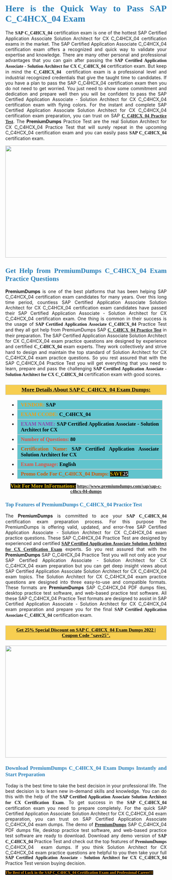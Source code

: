 <h1 style="text-align: justify;"><span style="color:#2980b9;"><span style="font-family:Georgia,serif;"><strong>Here is the Quick Way to Pass SAP C_C4HCX_04 Exam</strong></span></span></h1>

<p style="text-align: justify;">The <span style="font-family:Georgia,serif;"><strong>SAP C_C4HCX_04</strong></span> certification exam is one of the hottest SAP Certified Application Associate Solution Architect for CX C_C4HCX_04 certification exams in the market. The SAP Certified Application Associate C_C4HCX_04 certification exam offers a recognized and quick way to validate your expertise and knowledge. There are many other personal and professional advantages that you can gain after passing the <span style="font-family:Georgia,serif;"><strong>SAP Certified Application Associate - Solution Architect for CX C_C4HCX_04</strong></span> certification exam. But keep in mind the <span style="font-family:Georgia,serif;"><strong>C_C4HCX_04 </strong></span> certification exam is a professional level and industrial recognized credentials that give the taught time to candidates. If you have a plan to pass the SAP C_C4HCX_04 certification exam then you do not need to get worried. You just need to show some commitment and dedication and prepare well then you will be confident to pass the SAP Certified Application Associate - Solution Architect for CX C_C4HCX_04 certification exam with flying colors. For the instant and complete SAP Certified Application Associate Solution Architect for CX C_C4HCX_04 certification exam preparation, you can trust on SAP <span style="font-family:Georgia,serif;"><strong><a href="https://www.premiumdumps.com/sap/sap-c-c4hcx-04-dumps">C_C4HCX_04 Practice Test</a></strong></span>. The <strong>PremiumDumps</strong> Practice Test are the real Solution Architect for CX C_C4HCX_04 Practice Test that will surely repeat in the upcoming C_C4HCX_04 certification exam and you can easily pass <span style="font-family:Georgia,serif;"><strong>SAP C_C4HCX_04</strong></span> certification exam.</p>

<p style="text-align: center;"><a href="https://www.premiumdumps.com/sap/sap-c-c4hcx-04-dumps"><img alt="" src="https://i.imgur.com/VJaqCPg.jpeg" style="width: 700px; height: 350px;" /></a></p>

<h2 style="text-align: justify;"><span style="color:#2980b9;"><span style="font-family:Georgia,serif;"><strong>Get Help from PremiumDumps C_C4HCX_04 Exam Practice Questions</strong> </span></span></h2>

<p style="text-align: justify;"><span style="font-size:14px;"><strong>PremiumDumps</strong></span> is one of the best platforms that has been helping SAP C_C4HCX_04 certification exam candidates for many years. Over this long time period, countless SAP Certified Application Associate Solution Architect for CX C_C4HCX_04 certification exam candidates have passed their SAP Certified Application Associate - Solution Architect for CX C_C4HCX_04 certification exam. One thing is common in their success is the usage of<span style="font-family:Georgia,serif;"><strong> SAP Certified Application Associate C_C4HCX_04 </strong></span>Practice Test and they all got help from PremiumDumps SAP <a href="https://www.premiumdumps.com/sap/sap-c-c4hcx-04-dumps"><span style="font-family:Georgia,serif;"><strong>C_C4HCX_04 Practice Test</strong></span></a> in their preparation. The SAP Certified Application Associate Solution Architect for CX C_C4HCX_04 exam practice questions are designed by experience and certified <span style="font-family:Georgia,serif;"><strong> C_C4HCX_04</strong></span> exam experts. They work collectively and strive hard to design and maintain the top standard of Solution Architect for CX C_C4HCX_04<strong> </strong>exam practice questions. So you rest assured that with the SAP C_C4HCX_04 Practice Test you will get everything that you need to learn, prepare and pass the challenging<span style="font-family:Georgia,serif;"><strong> SAP Certified Application Associate - Solution Architect for CX C_C4HCX_04</strong></span> certification exam with good scores.</p>

<h3 style="background: #f7ce50; border: 1px solid rgb(204, 204, 204); padding: 5px 10px; text-align: center;"><span style="font-family:Georgia,serif;"><u><u><span style="color:#000000;"><span style="font-size:11pt"><span style="line-height:normal"><b><span style="font-size:13.0pt"><span cambria="">More Details About SAP C_C4HCX_04 Exam Dumps:</span></span></b></span></span></span></u></u></span></h3>

<ul>
	<li style="margin:0cm 10pt">
	<div style="background:#61c4cd; border: 1px solid rgb(204, 204, 204); padding: 5px 10px; text-align: justify;"><span style="font-family:Georgia,serif;"><span style="font-size:11pt"><span style="line-height:normal"><b><span style="font-size:12.0pt"><span new="" roman="" times=""><span style="color:#f39c12;">VENDOR:</span> <span style="color:#000000;">SAP</span></span></span></b></span></span></span></div>
	</li>
	<li style="margin:0cm 10pt">
	<div style="background: #61c4cd; border: 1px solid rgb(204, 204, 204); padding: 5px 10px; text-align: justify;"><span style="font-family:Georgia,serif;"><span style="font-size:11pt"><span style="line-height:normal"><b><span style="font-size:12.0pt"><span new="" roman="" times=""><span style="color:#f39c12;">EXAM CCODE:</span> <span style="color:#000000;">C_C4HCX_04</span></span></span></b></span></span></span></div>
	</li>
	<li style="margin:0cm 10pt">
	<div style="background: #61c4cd; border: 1px solid rgb(204, 204, 204); padding: 5px 10px; text-align: justify;"><span style="font-family:Georgia,serif;"><span style="font-size:11pt"><span style="line-height:normal"><b><span style="font-size:12.0pt"><span new="" roman="" times=""><span style="color:#8e44ad;">EXAM NAME:</span> <span style="color:#000000;">SAP Certified Application Associate - Solution Architect for CX</span></span></span></b></span></span></span></div>
	</li>
	<li style="margin:0cm 10pt">
	<div style="background: #61c4cd; border: 1px solid rgb(204, 204, 204); padding: 5px 10px;"><span style="font-family:Georgia,serif;"><span style="font-size:11pt"><span style="line-height:normal"><b><span style="font-size:12.0pt"><span new="" roman="" times=""><span style="color:#e74c3c;">Number of Questions:</span><span style="color:#000000;"><span style="color:#f1c40f;"> </span>80</span></span></span></b></span></span></span></div>
	</li>
	<li style="margin:0cm 10pt">
	<div style="background: #61c4cd; border: 1px solid rgb(204, 204, 204); padding: 5px 10px; text-align: justify;"><span style="font-family:Georgia,serif;"><span style="font-size:11pt"><span style="line-height:normal"><b><span style="font-size:12.0pt"><span new="" roman="" times=""><span style="color:#d35400;">Certification Name:</span> <span style="color:#000000;">SAP Certified Application Associate Solution Architect for CX</span></span></span></b></span></span></span></div>
	</li>
	<li style="margin:0cm 10pt">
	<div style="background: #61c4cd; border: 1px solid rgb(204, 204, 204); padding: 5px 10px; text-align: justify;"><span style="font-family:Georgia,serif;"><span style="font-size:11pt"><span style="line-height:normal"><b><span style="font-size:12.0pt"><span new="" roman="" times=""><span style="color:#e74c3c;">Exam Language:</span> <span style="color:#000000;">English</span></span></span></b></span></span></span></div>
	</li>
	<li style="margin:0cm 10pt">
	<div style="background: #61c4cd; border: 1px solid rgb(204, 204, 204); padding: 5px 10px;"><span style="font-family:Georgia,serif;"><span style="font-size:11pt"><span style="line-height:normal"><b><span style="font-size:12.0pt"><span new="" roman="" times=""><span style="color:#d35400;">Promo Code For C_C4HCX_04 Dumps:</span><span style="color:#f1c40f;"> <span style="background-color:#000000;">SAVE</span></span><span style="color:#ffffff;"><span style="background-color:#000000;">25</span></span></span></span></b></span></span></span></div>
	</li>
</ul>

<p style="text-align: center;"><span style="font-family:Georgia,serif;"><strong><span style="font-size:16px;"><span style="color:#f1c40f;"><span style="background-color:#000000;">Visit For More InFormations:</span></span></span> <a href="https://www.premiumdumps.com/sap/sap-c-c4hcx-04-dumps">https://www.premiumdumps.com/sap/sap-c-c4hcx-04-dumps</a></strong></span></p>

<h3 style="text-align: justify;"><span style="color:#2980b9;"><span style="font-family:Georgia,serif;"><span style="font-family:Georgia,serif;"><strong>Top Features of PremiumDumps C_C4HCX_04 Practice Test</strong></span></span></span></h3>

<p style="text-align: justify;">The <span style="font-size:14px;"><strong>PremiumDumps</strong></span> is committed to ace your<span style="font-family:Georgia,serif;"><strong> SAP C_C4HCX_04</strong></span> certification exam preparation process. For this purpose the PremiumDumps is offering valid, updated, and error-free SAP Certified Application Associate - Solution Architect for CX C_C4HCX_04 exam practice questions. These SAP C_C4HCX_04 Practice Test are designed by experienced and certified <a href="https://www.premiumdumps.com/sap/sap-certified-application-associate-exam-dumps"><span style="font-family:Georgia,serif;"><strong>SAP Certified Application Associate Solution Architect for CX Certification Exam</strong></span></a> experts. So you rest assured that with the <span style="font-size:14px;"><strong>PremiumDumps </strong></span>SAP C_C4HCX_04 Practice Test you will not only ace your SAP Certified Application Associate - Solution Architect for CX C_C4HCX_04 exam preparation but you can get deep insight views about SAP Certified Application Associate Solution Architect for CX C_C4HCX_04 exam topics. The Solution Architect for CX C_C4HCX_04 exam practice questions are designed into three easy-to-use and compatible formats. These formats are <strong>PremiumDumps</strong> SAP C_C4HCX_04 PDF dumps files, desktop practice test software, and web-based practice test software. All these SAP C_C4HCX_04 Practice Test formats are designed to assist in SAP Certified Application Associate - Solution Architect for CX C_C4HCX_04 exam preparation and prepare you for the final <span style="font-family:Georgia,serif;"><strong>SAP Certified Application Associate C_C4HCX_04</strong></span> certification exam.</p>

<h3 style="background: rgb(247, 206, 80); border: 1px solid rgb(204, 204, 204); padding: 5px 10px; text-align: center;"><span style="font-family:Georgia,serif;"><u><span style="color:#000000;"><span style="font-size:11pt;"><span style="line-height:normal;"><b><span cambria="">Get 25% Special Discount on SAP C_C4HCX_04 Exam Dumps 2022 | Coupon Code "save25".</span></b></span></span></span></u></span></h3>

<p style="text-align: center;"><strong><a href="https://www.premiumdumps.com/sap/sap-c-c4hcx-04-dumps"><img alt="" src="https://i.imgur.com/F18GQwv.jpeg" style="width: 700px; height: 350px;" /></a></strong></p>

<h3 style="text-align: justify;"><span style="color:#2980b9;"><span style="font-family:Georgia,serif;"><span style="font-family:Georgia,serif;"><strong>Download PremiumDumps C_C4HCX_04 Exam Dumps Instantly and Start Preparation</strong></span></span></span></h3>

<p style="text-align: justify;">Today is the best time to take the best decision in your professional life. The best decision is to learn new in-demand skills and knowledge. You can do this with the help of the <span style="font-family:Georgia,serif;"><strong>SAP Certified Application Associate Solution Architect for CX Certification Exam</strong></span>. To get success in the <strong><span style="font-family:Georgia,serif;">SAP C_C4HCX_04</span></strong> certification exam you need to prepare completely. For the quick SAP Certified Application Associate Solution Architect for CX C_C4HCX_04 exam preparation, you can trust on SAP Certified Application Associate C_C4HCX_04 exam dumps. The demo of <a href="https://www.premiumdumps.com/"><span style="font-family:Georgia,serif;"><strong><span style="font-size:14px;">PremiumDumps</span></strong></span></a> SAP C_C4HCX_04 PDF dumps file, desktop practice test software, and web-based practice test software are ready to download. Download any demo version of <span style="font-family:Georgia,serif;"><strong>SAP C_C4HCX_04</strong></span> Practice Test and check out the top features of <span style="font-size:14px;"><span style="font-family:Georgia,serif;"><strong>PremiumDumps</strong></span></span> C_C4HCX_04  exam dumps. If you think Solution Architect for CX C_C4HCX_04 exam practice questions are helpful to you then take your full<span style="font-family:Georgia,serif;"><strong> SAP Certified Application Associate - Solution Architect for CX C_C4HCX_04 </strong></span>Practice Test version buying decision.</p>

<p style="text-align: justify;"><span style="color:#f39c12;"><span style="font-size:12px;"><span style="font-family:Georgia,serif;"><strong><span style="background-color:#000000;">The Best of Luck in the SAP C_C4HCX_04 Certification Exam and Professional Career!!!</span></strong></span></span></span></p>
